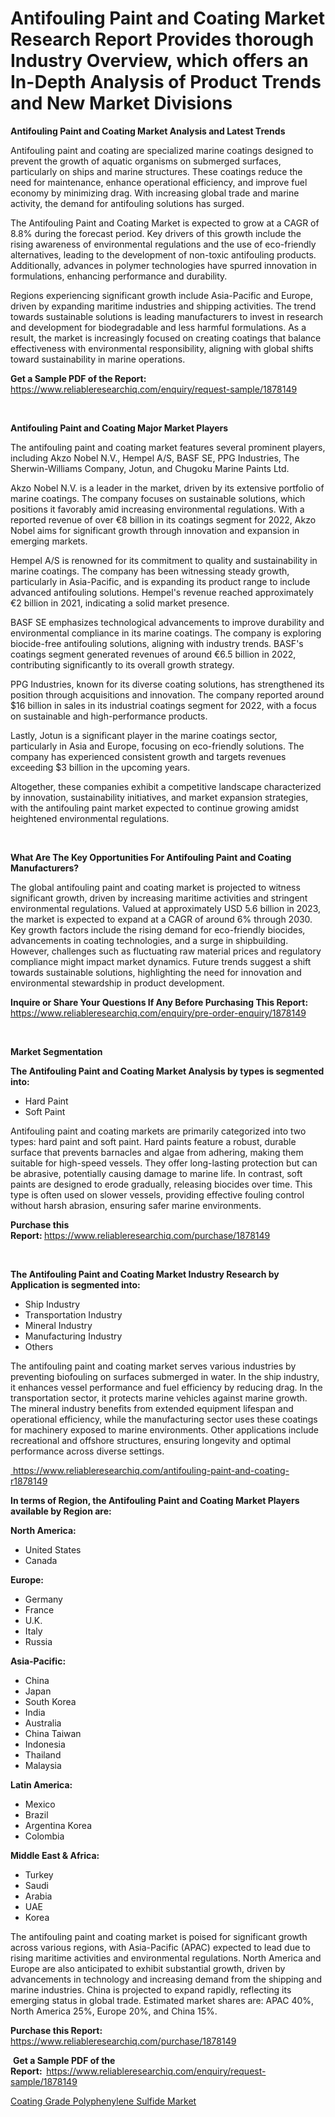 <p><h1>Antifouling Paint and Coating Market Research Report Provides thorough Industry Overview, which offers an In-Depth Analysis of Product Trends and New Market Divisions</h1></p><p><strong>Antifouling Paint and Coating Market Analysis and Latest Trends</strong></p>
<p><p>Antifouling paint and coating are specialized marine coatings designed to prevent the growth of aquatic organisms on submerged surfaces, particularly on ships and marine structures. These coatings reduce the need for maintenance, enhance operational efficiency, and improve fuel economy by minimizing drag. With increasing global trade and marine activity, the demand for antifouling solutions has surged.</p><p>The Antifouling Paint and Coating Market is expected to grow at a CAGR of 8.8% during the forecast period. Key drivers of this growth include the rising awareness of environmental regulations and the use of eco-friendly alternatives, leading to the development of non-toxic antifouling products. Additionally, advances in polymer technologies have spurred innovation in formulations, enhancing performance and durability.</p><p>Regions experiencing significant growth include Asia-Pacific and Europe, driven by expanding maritime industries and shipping activities. The trend towards sustainable solutions is leading manufacturers to invest in research and development for biodegradable and less harmful formulations. As a result, the market is increasingly focused on creating coatings that balance effectiveness with environmental responsibility, aligning with global shifts toward sustainability in marine operations.</p></p>
<p><strong>Get a Sample PDF of the Report:&nbsp;</strong> <a href="https://www.reliableresearchiq.com/enquiry/request-sample/1878149?utm_campaign=2237&utm_medium=2&utm_source=Github&utm_content=ia&utm_term=04022025&utm_id=antifouling-paint-and-coating">https://www.reliableresearchiq.com/enquiry/request-sample/1878149</a></p>
<p>&nbsp;</p>
<p><strong>Antifouling Paint and Coating Major Market Players</strong></p>
<p><p>The antifouling paint and coating market features several prominent players, including Akzo Nobel N.V., Hempel A/S, BASF SE, PPG Industries, The Sherwin-Williams Company, Jotun, and Chugoku Marine Paints Ltd. </p><p>Akzo Nobel N.V. is a leader in the market, driven by its extensive portfolio of marine coatings. The company focuses on sustainable solutions, which positions it favorably amid increasing environmental regulations. With a reported revenue of over €8 billion in its coatings segment for 2022, Akzo Nobel aims for significant growth through innovation and expansion in emerging markets.</p><p>Hempel A/S is renowned for its commitment to quality and sustainability in marine coatings. The company has been witnessing steady growth, particularly in Asia-Pacific, and is expanding its product range to include advanced antifouling solutions. Hempel's revenue reached approximately €2 billion in 2021, indicating a solid market presence.</p><p>BASF SE emphasizes technological advancements to improve durability and environmental compliance in its marine coatings. The company is exploring biocide-free antifouling solutions, aligning with industry trends. BASF's coatings segment generated revenues of around €6.5 billion in 2022, contributing significantly to its overall growth strategy.</p><p>PPG Industries, known for its diverse coating solutions, has strengthened its position through acquisitions and innovation. The company reported around $16 billion in sales in its industrial coatings segment for 2022, with a focus on sustainable and high-performance products.</p><p>Lastly, Jotun is a significant player in the marine coatings sector, particularly in Asia and Europe, focusing on eco-friendly solutions. The company has experienced consistent growth and targets revenues exceeding $3 billion in the upcoming years.</p><p>Altogether, these companies exhibit a competitive landscape characterized by innovation, sustainability initiatives, and market expansion strategies, with the antifouling paint market expected to continue growing amidst heightened environmental regulations.</p></p>
<p>&nbsp;</p>
<p><strong>What Are The Key Opportunities For Antifouling Paint and Coating Manufacturers?</strong></p>
<p><p>The global antifouling paint and coating market is projected to witness significant growth, driven by increasing maritime activities and stringent environmental regulations. Valued at approximately USD 5.6 billion in 2023, the market is expected to expand at a CAGR of around 6% through 2030. Key growth factors include the rising demand for eco-friendly biocides, advancements in coating technologies, and a surge in shipbuilding. However, challenges such as fluctuating raw material prices and regulatory compliance might impact market dynamics. Future trends suggest a shift towards sustainable solutions, highlighting the need for innovation and environmental stewardship in product development.</p></p>
<p><strong>Inquire or Share Your Questions If Any Before Purchasing This Report:</strong> <a href="https://www.reliableresearchiq.com/enquiry/pre-order-enquiry/1878149?utm_campaign=2237&utm_medium=2&utm_source=Github&utm_content=ia&utm_term=04022025&utm_id=antifouling-paint-and-coating">https://www.reliableresearchiq.com/enquiry/pre-order-enquiry/1878149</a></p>
<p>&nbsp;</p>
<p><strong>Market Segmentation</strong></p>
<p><strong>The Antifouling Paint and Coating Market Analysis by types is segmented into:</strong></p>
<p><ul><li>Hard Paint</li><li>Soft Paint</li></ul></p>
<p><p>Antifouling paint and coating markets are primarily categorized into two types: hard paint and soft paint. Hard paints feature a robust, durable surface that prevents barnacles and algae from adhering, making them suitable for high-speed vessels. They offer long-lasting protection but can be abrasive, potentially causing damage to marine life. In contrast, soft paints are designed to erode gradually, releasing biocides over time. This type is often used on slower vessels, providing effective fouling control without harsh abrasion, ensuring safer marine environments.</p></p>
<p><strong>Purchase this Report:&nbsp;</strong><a href="https://www.reliableresearchiq.com/purchase/1878149?utm_campaign=2237&utm_medium=2&utm_source=Github&utm_content=ia&utm_term=04022025&utm_id=antifouling-paint-and-coating">https://www.reliableresearchiq.com/purchase/1878149</a></p>
<p>&nbsp;</p>
<p><strong>The Antifouling Paint and Coating Market Industry Research by Application is segmented into:</strong></p>
<p><ul><li>Ship Industry</li><li>Transportation Industry</li><li>Mineral Industry</li><li>Manufacturing Industry</li><li>Others</li></ul></p>
<p><p>The antifouling paint and coating market serves various industries by preventing biofouling on surfaces submerged in water. In the ship industry, it enhances vessel performance and fuel efficiency by reducing drag. In the transportation sector, it protects marine vehicles against marine growth. The mineral industry benefits from extended equipment lifespan and operational efficiency, while the manufacturing sector uses these coatings for machinery exposed to marine environments. Other applications include recreational and offshore structures, ensuring longevity and optimal performance across diverse settings.</p></p>
<p><a href="https://www.reliableresearchiq.com/antifouling-paint-and-coating-r1878149?utm_campaign=2237&utm_medium=2&utm_source=Github&utm_content=ia&utm_term=04022025&utm_id=antifouling-paint-and-coating">&nbsp;https://www.reliableresearchiq.com/antifouling-paint-and-coating-r1878149</a></p>
<p><strong>In terms of Region, the Antifouling Paint and Coating Market Players available by Region are:</strong></p>
<p>
    <p> <strong> North America: </strong>
        <ul>
            <li>United States</li>
            <li>Canada</li>
        </ul>
        </p> 
    <p> <strong> Europe: </strong>
        <ul>
            <li>Germany</li>
            <li>France</li>
            <li>U.K.</li>
            <li>Italy</li>
            <li>Russia</li>
        </ul>
        </p> 
    <p> <strong> Asia-Pacific: </strong>
        <ul>
            <li>China</li>
            <li>Japan</li>
            <li>South Korea</li>
            <li>India</li>
            <li>Australia</li>
            <li>China Taiwan</li>
            <li>Indonesia</li>
            <li>Thailand</li>
            <li>Malaysia</li>
        </ul>
        </p> 
    <p> <strong> Latin America: </strong>
        <ul>
            <li>Mexico</li>
            <li>Brazil</li>
            <li>Argentina Korea</li>
            <li>Colombia</li>
        </ul>
        </p> 
    <p> <strong> Middle East & Africa: </strong>
        <ul>
            <li>Turkey</li>
            <li>Saudi</li>
            <li>Arabia</li>
            <li>UAE</li>
            <li>Korea</li>
        </ul>
    </p>
    </p>
<p><p>The antifouling paint and coating market is poised for significant growth across various regions, with Asia-Pacific (APAC) expected to lead due to rising maritime activities and environmental regulations. North America and Europe are also anticipated to exhibit substantial growth, driven by advancements in technology and increasing demand from the shipping and marine industries. China is projected to expand rapidly, reflecting its emerging status in global trade. Estimated market shares are: APAC 40%, North America 25%, Europe 20%, and China 15%.</p></p>
<p><strong>Purchase this Report: </strong><a href="https://www.reliableresearchiq.com/purchase/1878149?utm_campaign=2237&utm_medium=2&utm_source=Github&utm_content=ia&utm_term=04022025&utm_id=antifouling-paint-and-coating">https://www.reliableresearchiq.com/purchase/1878149</a></p>
<p>&nbsp;<strong>Get a Sample PDF of the Report:&nbsp;&nbsp;</strong><a href="https://www.reliableresearchiq.com/enquiry/request-sample/1878149?utm_campaign=2237&utm_medium=2&utm_source=Github&utm_content=ia&utm_term=04022025&utm_id=antifouling-paint-and-coating">https://www.reliableresearchiq.com/enquiry/request-sample/1878149</a></p>
<p><strong></strong></p>
<p><p><a href="https://github.com/comasnickie/Market-Research-Report-List-1/blob/main/coating-grade-polyphenylene-sulfide-market.md?utm_campaign=2237&utm_medium=2&utm_source=Github&utm_content=ia&utm_term=04022025&utm_id=antifouling-paint-and-coating">Coating Grade Polyphenylene Sulfide Market</a></p></p>